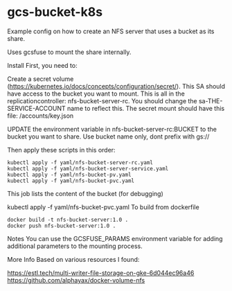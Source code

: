 # gcs-bucket-k8s

Example config on how to create an NFS server that uses a bucket as its share.

Uses gcsfuse to mount the share internally.

Install
First, you need to:

Create a secret volume (https://kubernetes.io/docs/concepts/configuration/secret/). This SA should have access to the bucket you want to mount. This is all in the replicationcontroller: nfs-bucket-server-rc. You should change the sa-THE-SERVICE-ACCOUNT name to reflect this. The secret mount should have this file: /accounts/key.json

UPDATE the environment variable in nfs-bucket-server-rc:BUCKET to the bucket you want to share. Use bucket name only, dont prefix with gs://

Then apply these scripts in this order:
```
kubectl apply -f yaml/nfs-bucket-server-rc.yaml
kubectl apply -f yaml/nfs-bucket-server-service.yaml
kubectl apply -f yaml/nfs-bucket-pv.yaml
kubectl apply -f yaml/nfs-bucket-pvc.yaml
```
This job lists the content of the bucket (for debugging)

kubectl apply -f yaml/nfs-bucket-pvc.yaml
To build from dockerfile
```
docker build -t nfs-bucket-server:1.0 .
docker push nfs-bucket-server:1.0 .
```
Notes
You can use the GCSFUSE_PARAMS environment variable for adding additional parameters to the mounting process.

More Info
Based on various resources I found:

https://estl.tech/multi-writer-file-storage-on-gke-6d044ec96a46
https://github.com/alphayax/docker-volume-nfs

